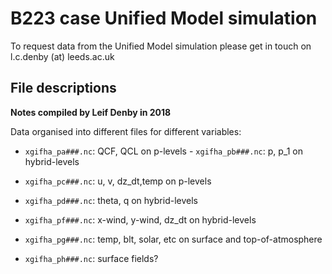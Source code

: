 # B223 case Unified Model simulation

To request data from the Unified Model simulation please get in touch on
l.c.denby (at) leeds.ac.uk

## File descriptions

**Notes compiled by Leif Denby in 2018**

Data organised into different files for different variables:

- `xgifha_pa###.nc`: QCF, QCL on p-levels - `xgifha_pb###.nc`: p, p_1 on
  hybrid-levels

- `xgifha_pc###.nc`: u, v, dz_dt,temp on p-levels

- `xgifha_pd###.nc`: theta, q on hybrid-levels

- `xgifha_pf###.nc`: x-wind, y-wind, dz_dt on hybrid-levels

- `xgifha_pg###.nc`: temp, blt, solar, etc on surface and top-of-atmosphere

- `xgifha_ph###.nc`: surface fields?
